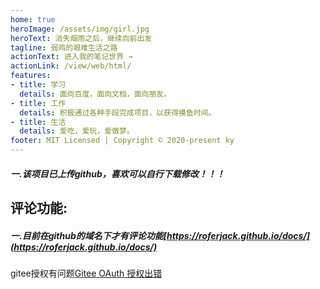 ```yaml
---
home: true
heroImage: /assets/img/girl.jpg
heroText: 消失烟雨之后，继续向前出发
tagline: 弱鸡的艰难生活之路
actionText: 进入我的笔记世界 →
actionLink: /view/web/html/
features:
- title: 学习
  details: 面向百度，面向文档，面向朋友。
- title: 工作
  details: 积极通过各种手段完成项目，以获得摸鱼时间。
- title: 生活
  details: 爱吃，爱玩，爱做梦。
footer: MIT Licensed | Copyright © 2020-present ky
---
```

##### 一.该项目已上传github，喜欢可以自行下载修改！！！

 ## 评论功能:

##### 一.目前在github的域名下才有评论功能[https://roferjack.github.io/docs/](https://roferjack.github.io/docs/)
gitee授权有问题[Gitee OAuth 授权出错](https://github.com/meteorlxy/vssue/issues/60)

<Vssue/>